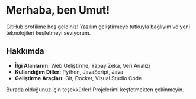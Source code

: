 # Merhaba, ben Umut!

GitHub profilime hoş geldiniz! Yazılım geliştirmeye tutkuyla bağlıyım ve yeni teknolojileri keşfetmeyi seviyorum.

## Hakkımda

- **İlgi Alanlarım:** Web Geliştirme, Yapay Zeka, Veri Analizi
- **Kullandığım Diller:** Python, JavaScript, Java
- **Geliştirme Araçları:** Git, Docker, Visual Studio Code

Burada olduğunuz için teşekkürler! Projelerimi keşfetmekten çekinmeyin.
